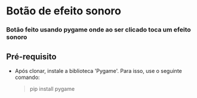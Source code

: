 # Botão de efeito sonoro
### Botão feito usando pygame onde ao ser clicado toca um efeito sonoro

## Pré-requisito
- Após clonar, instale a biblioteca 'Pygame'. Para isso, use o seguinte comando:
   > pip install pygame
